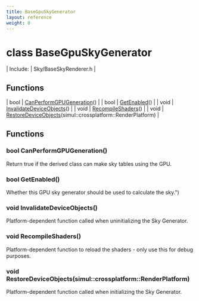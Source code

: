 ```yaml
---
title: BaseGpuSkyGenerator
layout: reference
weight: 0
---
```

class BaseGpuSkyGenerator
===

| Include: | Sky/BaseSkyRenderer.h |



Functions
---

| bool | [CanPerformGPUGeneration](#CanPerformGPUGeneration)() |
| bool | [GetEnabled](#GetEnabled)() |
| void | [InvalidateDeviceObjects](#InvalidateDeviceObjects)() |
| void | [RecompileShaders](#RecompileShaders)() |
| void | [RestoreDeviceObjects](#RestoreDeviceObjects)(simul::crossplatform::RenderPlatform) |


Functions
---

### <a name="CanPerformGPUGeneration"/>bool CanPerformGPUGeneration()
Return true if the derived class can make sky tables using the GPU.

### <a name="GetEnabled"/>bool GetEnabled()
Whether this GPU sky generator should be used to calculate the sky.")

### <a name="InvalidateDeviceObjects"/>void InvalidateDeviceObjects()
Platform-dependent function called when uninitializing the Sky Generator.

### <a name="RecompileShaders"/>void RecompileShaders()
Platform-dependent function to reload the shaders - only use this for debug purposes.

### <a name="RestoreDeviceObjects"/>void RestoreDeviceObjects(simul::crossplatform::RenderPlatform)
Platform-dependent function called when initializing the Sky Generator.
